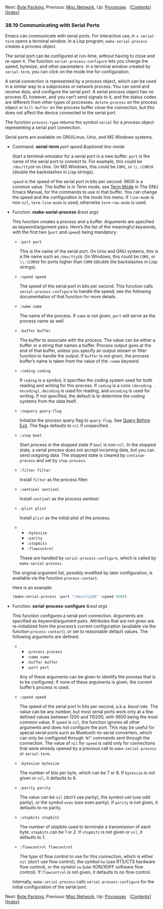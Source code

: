 

Next: [Byte Packing](Byte-Packing.html), Previous: [Misc Network](Misc-Network.html), Up: [Processes](Processes.html)   \[[Contents](index.html#SEC_Contents "Table of contents")]\[[Index](Index.html "Index")]

### 38.19 Communicating with Serial Ports

Emacs can communicate with serial ports. For interactive use, `M-x serial-term` opens a terminal window. In a Lisp program, `make-serial-process` creates a process object.

The serial port can be configured at run-time, without having to close and re-open it. The function `serial-process-configure` lets you change the speed, bytesize, and other parameters. In a terminal window created by `serial-term`, you can click on the mode line for configuration.

A serial connection is represented by a process object, which can be used in a similar way to a subprocess or network process. You can send and receive data, and configure the serial port. A serial process object has no process ID, however, and you can’t send signals to it, and the status codes are different from other types of processes. `delete-process` on the process object or `kill-buffer` on the process buffer close the connection, but this does not affect the device connected to the serial port.

The function `process-type` returns the symbol `serial` for a process object representing a serial port connection.

Serial ports are available on GNU/Linux, Unix, and MS Windows systems.

*   Command: **serial-term** *port speed \&optional line-mode*

    Start a terminal-emulator for a serial port in a new buffer. `port` is the name of the serial port to connect to. For example, this could be `/dev/ttyS0` on Unix. On MS Windows, this could be `COM1`, or `\\.\COM10` (double the backslashes in Lisp strings).

    `speed` is the speed of the serial port in bits per second. 9600 is a common value. The buffer is in Term mode; see [Term Mode](https://www.gnu.org/software/emacs/manual/html_node/emacs/Term-Mode.html#Term-Mode) in The GNU Emacs Manual, for the commands to use in that buffer. You can change the speed and the configuration in the mode line menu. If `line-mode` is non-`nil`, `term-line-mode` is used; otherwise `term-raw-mode` is used.

<!---->

*   Function: **make-serial-process** *\&rest args*

    This function creates a process and a buffer. Arguments are specified as keyword/argument pairs. Here’s the list of the meaningful keywords, with the first two (`port` and `speed`) being mandatory:

    *   `:port port`

        This is the name of the serial port. On Unix and GNU systems, this is a file name such as `/dev/ttyS0`. On Windows, this could be `COM1`, or `\\.\COM10` for ports higher than `COM9` (double the backslashes in Lisp strings).

    *   `:speed speed`

        The speed of the serial port in bits per second. This function calls `serial-process-configure` to handle the speed; see the following documentation of that function for more details.

    *   `:name name`

        The name of the process. If `name` is not given, `port` will serve as the process name as well.

    *   `:buffer buffer`

        The buffer to associate with the process. The value can be either a buffer or a string that names a buffer. Process output goes at the end of that buffer, unless you specify an output stream or filter function to handle the output. If `buffer` is not given, the process buffer’s name is taken from the value of the `:name` keyword.

    *   `:coding coding`

        If `coding` is a symbol, it specifies the coding system used for both reading and writing for this process. If `coding` is a cons `(decoding . encoding)`, `decoding` is used for reading, and `encoding` is used for writing. If not specified, the default is to determine the coding systems from the data itself.

    *   `:noquery query-flag`

        Initialize the process query flag to `query-flag`. See [Query Before Exit](Query-Before-Exit.html). The flags defaults to `nil` if unspecified.

    *   `:stop bool`

        Start process in the stopped state if `bool` is non-`nil`. In the stopped state, a serial process does not accept incoming data, but you can send outgoing data. The stopped state is cleared by `continue-process` and set by `stop-process`.

    *   `:filter filter`

        Install `filter` as the process filter.

    *   `:sentinel sentinel`

        Install `sentinel` as the process sentinel.

    *   `:plist plist`

        Install `plist` as the initial plist of the process.

    *   *   `:bytesize`
        *   `:parity`
        *   `:stopbits`
        *   `:flowcontrol`

        These are handled by `serial-process-configure`, which is called by `make-serial-process`.

    The original argument list, possibly modified by later configuration, is available via the function `process-contact`.

    Here is an example:

    ```lisp
    (make-serial-process :port "/dev/ttyS0" :speed 9600)
    ```

<!---->

*   Function: **serial-process-configure** *\&rest args*

    This function configures a serial port connection. Arguments are specified as keyword/argument pairs. Attributes that are not given are re-initialized from the process’s current configuration (available via the function `process-contact`), or set to reasonable default values. The following arguments are defined:

    *   *   `:process process`
        *   `:name name`
        *   `:buffer buffer`
        *   `:port port`

        Any of these arguments can be given to identify the process that is to be configured. If none of these arguments is given, the current buffer’s process is used.

    *   `:speed speed`

        The speed of the serial port in bits per second, a.k.a. *baud rate*. The value can be any number, but most serial ports work only at a few defined values between 1200 and 115200, with 9600 being the most common value. If `speed` is `nil`, the function ignores all other arguments and does not configure the port. This may be useful for special serial ports such as Bluetooth-to-serial converters, which can only be configured through ‘`AT`’ commands sent through the connection. The value of `nil` for `speed` is valid only for connections that were already opened by a previous call to `make-serial-process` or `serial-term`.

    *   `:bytesize bytesize`

        The number of bits per byte, which can be 7 or 8. If `bytesize` is not given or `nil`, it defaults to 8.

    *   `:parity parity`

        The value can be `nil` (don’t use parity), the symbol `odd` (use odd parity), or the symbol `even` (use even parity). If `parity` is not given, it defaults to no parity.

    *   `:stopbits stopbits`

        The number of stopbits used to terminate a transmission of each byte. `stopbits` can be 1 or 2. If `stopbits` is not given or `nil`, it defaults to 1.

    *   `:flowcontrol flowcontrol`

        The type of flow control to use for this connection, which is either `nil` (don’t use flow control), the symbol `hw` (use RTS/CTS hardware flow control), or the symbol `sw` (use XON/XOFF software flow control). If `flowcontrol` is not given, it defaults to no flow control.

    Internally, `make-serial-process` calls `serial-process-configure` for the initial configuration of the serial port.

Next: [Byte Packing](Byte-Packing.html), Previous: [Misc Network](Misc-Network.html), Up: [Processes](Processes.html)   \[[Contents](index.html#SEC_Contents "Table of contents")]\[[Index](Index.html "Index")]
